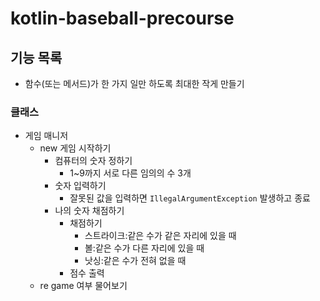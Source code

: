 # kotlin-baseball-precourse

## 기능 목록
- 함수(또는 메서드)가 한 가지 일만 하도록 최대한 작게 만들기

### 클래스

- 게임 매니저
    - new 게임 시작하기
        - 컴퓨터의 숫자 정하기
            - 1~9까지 서로 다른 임의의 수 3개
        - 숫자 입력하기
            - 잘못된 값을 입력하면 `IllegalArgumentException` 발생하고 종료
        - 나의 숫자 채점하기
          - 채점하기
            - 스트라이크:같은 수가 같은 자리에 있을 때 
            - 볼:같은 수가 다른 자리에 있을 때 
            - 낫싱:같은 수가 전혀 없을 때
          - 점수 출력
    - re game 여부 물어보기